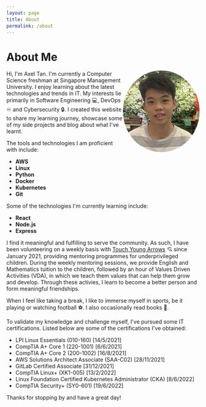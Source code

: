 ```yaml
---
layout: page
title: About
permalink: /about
---
```


# About Me

<img src="/assets/me.jpeg" alt="pic" width="200" align=right style="border-radius:50%"/>

Hi, I'm Axel Tan. I'm currently a Computer Science freshman at Singapore Management University. I enjoy learning about the latest technologies and trends in IT. My interests lie primarily in Software Engineering 💻, DevOps ♾️ and Cybersecurity 🔒. I created this website to share my learning journey, showcase some of my side projects and blog about what I've learnt.

The tools and technologies I am proficient with include:

- **AWS**
- **Linux**
- **Python**
- **Docker**
- **Kubernetes**
- **Git** 

Some of the technologies I'm currently learning include:

- **React**
- **Node.js**
- **Express**

I find it meaningful and fulfilling to serve the community. As such, I have been volunteering on a weekly basis with [Touch Young Arrows](https://www.touch.org.sg/about-touch/our-services/touch-young-arrows-homepage) 💘 since January 2021, providing mentoring programmes for underprivileged children. During the weekly mentoring sessions, we provide English and Mathematics tuition to the children, followed by an hour of Values Driven Activities (VDA), in which we teach them values that can help them grow and develop. Through these activies, I learn to become a better person and form meaningful friendships.

When I feel like taking a break, I like to immerse myself in sports, be it playing or watching football ⚽. I also occasionally read books 📖.

To validate my knowledge and challenge myself, I've pursued some IT certifications. Listed below are some of the certifications I've obtained:
- LPI Linux Essentials (010-160) \[14/5/2021\]
- CompTIA A+ Core 1 (220-1001) \[6/6/2021\]
- CompTIA A+ Core 2 (200-1002) \[16/8/2021\]
- AWS Solutions Architect Associate (SAA-C02) \[28/11/2021\]
- GitLab Certified Associate \[31/12/2021\]
- CompTIA Linux+ (XK1-005) \[13/2/2022\]
- Linux Foundation Certified Kubernetes Administrator (CKA) \[8/6/2022\]
- CompTIA Security+ (SY0-601) \[19/6/2022\]

Thanks for stopping by and have a great day!